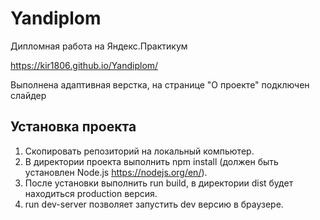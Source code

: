 # Yandiplom
Дипломная работа на Яндекс.Практикум

https://kir1806.github.io/Yandiplom/

Выполнена адаптивная верстка, на странице "О проекте" подключен слайдер

## Установка проекта

1. Скопировать репозиторий на локальный компьютер.
2. В директории проекта выполнить npm install  (должен быть установлен Node.js <https://nodejs.org/en/>).
3. После установки выполнить run build, в директории dist будет находиться production версия.
4. run dev-server позволяет запустить dev версию в браузере.
